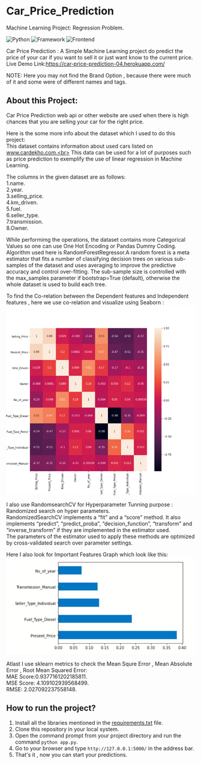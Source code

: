 # Car_Price_Prediction
Machine Learning Project: Regression Problem.

![Python](https://img.shields.io/badge/Python-3.7-blueviolet)
![Framework](https://img.shields.io/badge/Framework-Flask-red)
![Frontend](https://img.shields.io/badge/Frontend-HTML-green)

Car Price Prediction : A Simple Machine Learning project do predict the price of your car if you want to sell it or just want know to the current price.
Live Demo Link:https://car-price-prediction-04.herokuapp.com/

NOTE: Here you may not find the Brand Option , because there were much of it and some were of different names and tags.

## About this Project:

Car Price Prediction web api or other website are used when there is high chances that you are selling your car for the right price.

Here is the some more info about the dataset which I used to do this project:<br>
This dataset contains information about used cars listed on www.cardekho.com.<br>
This data can be used for a lot of purposes such as price prediction to exemplify the use of linear regression in Machine Learning.<br>

The columns in the given dataset are as follows:<br>
1.name.<br>
2.year.<br>
3.selling_price.<br>
4.km_driven.<br>
5.fuel.<br>
6.seller_type.<br>
7.transmission.<br>
8.Owner.<br>

While performimg the operations, the dataset contains more Categorical Values so one can use One Hot Encoding or Pandas Dummy Coding.<br>
Algorithm used here is RandomForestRegressor.A random forest is a meta estimator that fits a number of classifying decision trees on various sub-samples of the dataset and uses averaging to improve the predictive accuracy and control over-fitting. The sub-sample size is controlled with the max_samples parameter if bootstrap=True (default), otherwise the whole dataset is used to build each tree.<br>

To find the Co-relation between the Dependent features and Independent features , here we use co-relation and visualize using Seaborn :<br>
<img src="https://github.com/Rawat-Sagar/Car_Price_Prediction/blob/main/seaborn_heatmap_car_price_prediction.png"><br>

I also use RandomsearchCV for Hyperparameter Tunning purpose :
Randomized search on hyper parameters.<br>
RandomizedSearchCV implements a “fit” and a “score” method. It also implements “predict”, “predict_proba”, “decision_function”, “transform” and “inverse_transform” if they are implemented in the estimator used.<br>
The parameters of the estimator used to apply these methods are optimized by cross-validated search over parameter settings.<br>

Here I also look for Important Features Graph which look like this:<br>
<img src="https://github.com/Rawat-Sagar/Car_Price_Prediction/blob/main/important_feature.jpg"><br>

Atlast I use sklearn metrics to check the Mean Squre Error , Mean Absolute Error , Root Mean Squared Error:<br>
MAE Score:0.9377161202185811.<br>
MSE Score: 4.109102939568499.<br>
RMSE: 2.027092237558148.<br>

## How to run the project?

1. Install all the libraries mentioned in the [requirements.txt](https://github.com/Rawat-Sagar/Car_Price_Prediction/blob/main/requirements.txt) file.
2. Clone this repository in your local system.
3. Open the command prompt from your project directory and run the command `python app.py`.
4. Go to your browser and type `http://127.0.0.1:5000/` in the address bar.
5. That's it , now you can start your predictions.





